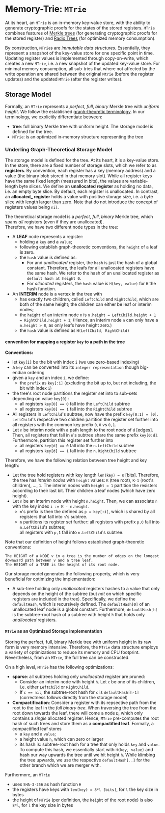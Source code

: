 # Memory-Trie: `MTrie`

At its heart, an `MTrie` is an in-memory key-value store, with the ability to generate cryptographic proofs
for the states of the stored registers.  `MTrie` combines features of [Merkle trees](https://en.wikipedia.org/wiki/Merkle_tree) 
(for generating cryptographic proofs for the stored register) and [Radix Trees](https://en.wikipedia.org/wiki/Radix_tree)
(for optimized memory consumption).

By construction, `MTrie`s are _immutable data structures_. Essentially, they represent a snapshot of the key-value store
for one specific point in time. Updating register values is implemented through
copy-on-write, which creates a new `MTrie`, i.e. a new snapshot of the updated key-value store.
For minimal memory consumption, all sub-tries that where not affected by the write 
operation are shared between the original `Mtrie` (before the register updates) and the updated `MTrie`
(after the register writes).

## Storage Model
Formally, an `MTrie` represents a *perfect*, *full*, *binary* Merkle tree with *uniform height*. 
We follow the established [graph-theoretic terminology](https://en.wikipedia.org/wiki/Binary_tree). 
In our terminology, we explicitly differentiate between:
 * **tree**: full binary Merkle tree with uniform height. The storage model is defined for the tree.
 * `MTrie`: is an optimized in-memory structure representing the tree
 
### Underling Graph-Theoretical Storage Model

The storage model is defined for the tree. At its heart, it is a key-value store.
In the store, there are a fixed number of storage slots, which we refer to as **registers**.
By convention, each register has a key (memory address) and a value 
(the binary blob stored in that memory slot). While all register keys have the same fixed length
(measured in bits), the values are variable-length byte slices.
We define an **unallocated register** as holding no data, i.e. an empty byte slice.
By default, each register is unallocated. In contrast, an **allocated_ register**
holds a value with positive storage size, i.e. a byte slice with length larger than zero.
Note that do not introduce the concept of registers values being `nil`. 

The theoretical storage model is a *perfect*, *full*, *binary* Merkle tree, which
spans _all_ registers (even if they are unallocated).   
Therefore, we have two different node types in the tree:
 * A **LEAF** node represents a register:
    - holding a `key` and a `value`; 
    - following establish graph-theoretic conventions, the `height` of a leaf is zero.
    - the `hash` value is defined as:
      - For and _unallocated_ register, the `hash` is just the hash of a global constant.
        Therefore, the leafs for all unallocated registers have the same hash.
        We refer to the hash of an unallocated register as `default hash at height 0`.
      - For  _allocated_ registers, the `hash` value is `H(key, value)` for `H` the hash function.
 * An **INTERIM** node is a vertex in the tree with
    - has exactly two children, called `LeftChild` and `RightChild`, which are both of the same height;
      the children can either be leaf or interim nodes; 
    - the `height` of an interim node `n` is `n.height = LeftChild.height + 1 = RightChild.height + 1`;
      (Hence, an interim node `n` can only have a `n.height > 0`, as only leafs have height zero.)  
    - the `hash` value is defined as `H(LeftChild, RightChild)`
   
#### convention for mapping a register `key` to a path in the tree

**Conventions:**
* let `key[i]` be the bit with index `i` (we use zero-based indexing)
* a `key` can be converted into its `integer representation` though big-endian ordering
* given a `key` and an index `i`, we define:
  - the `prefix` as `key[:i]` (excluding the bit up to, but not including, the bit with index `i`)
* the tree's root node partitions the register set into to sub-sets 
  depending on value `key[0]` :
  - all registers `key[0] == 0` fall into the `LeftChild` subtree
  - all registers `key[0] == 1` fall into the `RightChild` subtree
* All registers in `LeftChild`'s subtree, now have the prefix `key[0:1] = [0]`.
  `LeftChild`'s respective two children partition the register set further 
  into all registers with the common key prefix `0,0` vs `0,1`.  
* Let `n` be interim node with a path length to the root node of `d` [edges].
  Then, all registers that fall in `n`'s subtree share the same prefix `key[0:d]`.
  Furthermore, partition this register set further into 
  - all registers `key[d] == 0` fall into the `n.LeftChild` subtree
  - all registers `key[d] == 1` fall into the `n.RightChild` subtree
    
Therefore, we have the following relation between tree height and key length:
 * Let the tree hold registers with key length `len(key) = K` [bits].
   Therefore, the tree has _interim nodes_ with `height` values: `K` (tree root),
   `K-1` (root's children), ..., `1`. The interim nodes with `height = 1`
   partition the resisters according to their last bit. Their children a leaf nodes
   (which have zero height).   
 * Let `n` be an interim node with height `n.height`. Then, we can associate `n` with 
   the key index `i := K - n.height`.    
    - `n`'s prefix is then the defined as `p = key[:i]`, which is shared by 
      all registers that fall into `n`'s subtree. 
    - `n` partitions its register set further:
      all registers with prefix `p,0` fall into `n.LeftChild`'s subtree;      
      all registers with `p,1` fall into `n.LeftChild`'s subtree.     

Note that our definition of height follows established graph-theoretic conventions: 
```
The HEIGHT of a NODE v in a tree is the number of edges on the longest downward path between v and a tree leaf.
The HEIGHT of a TREE is the height of its root node.
``` 

Our storage model generates the following property, which is very beneficial
for optimizing the implementation:   
* A sub-tree holding only _unallocated_ registers hashes to a value that 
  only depends on the height of the subtree 
  (but _not_ on which specific registers are included in the tree).
  Specifically, we define the `defaultHash`, which is recursively defined. 
  The `defaultHash[0]` of an unallocated leaf node is a global constant. 
  Furthermore, `defaultHash[h]` is the subtree-root hash of 
  a subtree with height `h` that holds only _unallocated_ registers.


#### `MTrie` as an Optimized Storage implementation

Storing the perfect, full, binary Merkle tree with uniform height in its raw form is very
memory intensive. Therefore, the `MTrie` data structure employs a variety of optimizations
to reduce its memory and CPU footprint. Nevertheless, from an `MTrie`, the full tree can be constructed.  

On a high level, `MTrie` has the following optimizations: 
* **sparse**: all subtrees holding only _unallocated_ register are pruned:
  - Consider an interim node with height `h`. 
    Let `c` be one of its children, i.e. either `LeftChild` or `RightChild`. 
  - If `c == nil`, the subtree-root hash for `c` is `defaultHash[h-1]` 
    (correctness follows directly from the storage model) 
* **Compactification**:
  Consider a register with its repsective path from the root to the leaf in the _full binary tree_.
  When traversing the tree from the root down towards the leaf, there will come a node `Ω`, which only 
  contains a _single_ allocated register. Hence, `MTrie` pre-computes the root hash of such trees and 
  store them as a **compactified leaf**. Formally, a compactified leaf stores 
    - a `key` and a `value`; 
    - a height value `h`, which can zero or larger
    - its hash is: subtree-root hash for a tree that only holds `key` and `value`. 
      To compute this hash, we essentially start with `H(key, value)` and hash our way 
      upwards the tree until we hit height `h`. While klimbing the tree upwards, 
      we use the respective `defaultHash[..]` for the other branch which we are merger with. 
   
Furthermore, an `MTrie` 
* uses `SHA-3-256` as hash function `H`
* the registers have keys with `len(key) = 8*l [bits]`, for `l` the key size in bytes
* the height of `MTrie` (per definition, the `height` of the root node) is also `8*l`,
  for `l` the key size in bytes  



